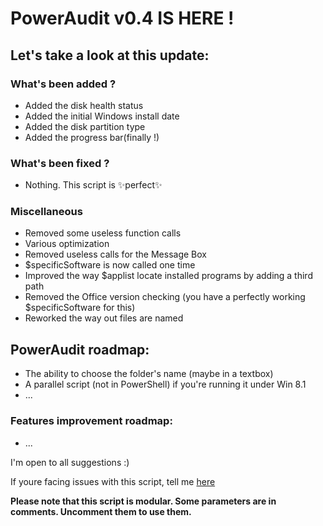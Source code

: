 # PowerAudit v0.4 IS HERE !
## Let's take a look at this update:

### What's been added ?
  - Added the disk health status
  - Added the initial Windows install date
  - Added the disk partition type
  - Added the progress bar(finally !)

### What's been fixed ?  
  - Nothing. This script is ✨perfect✨

### Miscellaneous  
  - Removed some useless function calls
  - Various optimization
  - Removed useless calls for the Message Box
  - $specificSoftware is now called one time
  - Improved the way $applist locate installed programs by adding a third path
  - Removed the Office version checking (you have a perfectly working $specificSoftware for this)
  - Reworked the way out files are named


## PowerAudit roadmap:
- The ability to choose the folder's name (maybe in a textbox)
- A parallel script (not in PowerShell) if you're running it under Win 8.1
- ...

### Features improvement roadmap:
- ...

I'm open to all suggestions :)

If youre facing issues with this script, tell me [here](https://github.com/Yelodress/PowerShell-Audit-Tool/issues)

**Please note that this script is modular. Some parameters are in comments. Uncomment them to use them.**
